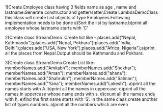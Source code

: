 1)Create Employee class having 3 fields name as age , name and lastname.Generate constructor and getter/setter.Create LambdaDemoClass this class will create List objects of type Employees.Following implementation needs to be done a)Sort the list by lastname.b)print all employee whose lastname starts with ‘C’



2)Create class StreamDemo .Create list like - places.add("Nepal, Kathmandu");places.add("Nepal, Pokhara");places.add("India, Delhi");places.add("USA, New York");places.add("Africa, Nigeria");a)print all the places from Nepal.Output should be Kathmandu and Pokhara.



3)Create class StreamDemo.Create List like-memberNames.add("Amitabh");
memberNames.add("Shekhar");
memberNames.add("Aman");
memberNames.add("ahana");
memberNames.add("Shahrukh");
memberNames.add("Salman");
memberNames.add("Yana");
memberNames.add("Lokesh");
a)print all the names starts with A.
b)print all the names in uppercase.
c)print all the names in uppercase whose name ends with s.
d)count all the names ends with h.
e)find the first name starts with ‘S’.
In the same class create another list of types numbers.
a)print all the numbers which are even
